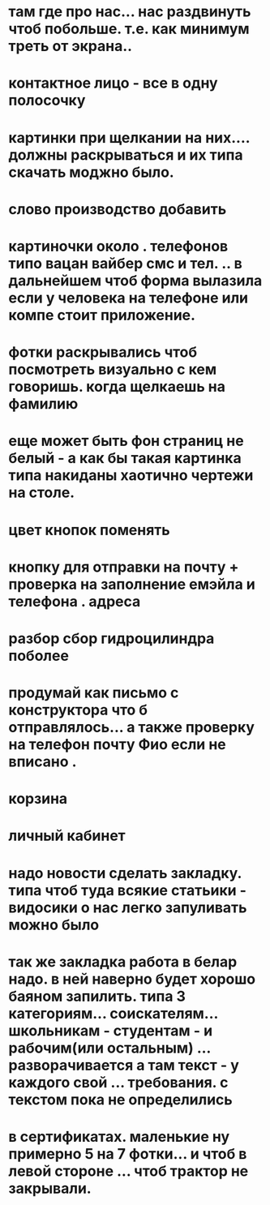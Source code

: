 <!-- # 2 по продукции только сказал чтоб сбоку было такая панелька... типо дерева... -->
<!-- # 3 по продукции еще лучше если они не картинками как сейчас - а списком чтоб были... -->
<!-- # в креплении штока - гильзы. последний пункт добавить. типа сам клиент чтоб писал если нечего не подошдо или чтото необычное хочет -->
<!-- # кубик чтоб крутился сам через секунд 5-10 -->
<!-- # в применяемости по видам техники - Донецкий экскаватор убрать... - -->

<!-- TODO -->
<!-- # по странице о предприятии тоже как то пустовато. надо чтото увеличить. чтоб не было пустых пробелов -->
<!-- # Распределительная компания в РБ ООО "ТехнокомплектТрейд" не красиво ООО перенеси -->
# там где про нас... нас раздвинуть чтоб побольше. т.е. как минимум треть от экрана..
# контактное лицо  - все в одну полосочку
<!-- # на главной кароче . во первых как то пустовато. сделай больше кубик и цилиндр может быть крупнее шрифт -->
# картинки при щелкании на них.... должны раскрываться и их типа скачать моджно было.
<!-- # слоганн крупнее жирнее - чтоб в глаза бросался. -->
# слово производство добавить
# картиночки около . телефонов типо вацан вайбер смс и тел. .. в дальнейшем чтоб форма вылазила если у человека на телефоне или компе стоит приложение.
# фотки раскрывались чтоб посмотреть визуально с кем говоришь. когда щелкаешь на фамилию
# еще может быть фон страниц не белый - а как бы такая картинка типа накиданы хаотично чертежи на столе.
# цвет кнопок поменять

<!-- `Конструктор -->
<!-- # вообщем когда переходишь на товары. надо чтоб сразу был конструктор -->
<!-- # незабывай в конструкторе последние пункты типа опишите сами что надо . если не нашли проушину крышку из предложеных -->
<!-- # в третьих. там где крестики очистить у бонок и штуцеров поменять на кнопку очистить красную такую же как и в проушинах. и крышках задних -->
<!-- # по индивидуальному заказу... вверху обозначение оно должно меняться в зависимости от выбранных параметров... как дойдешь до туда... я тебе раскажу что от чего -->
# кнопку для отправки на почту + проверка на заполнение емэйла и телефона . адреса
# разбор сбор гидроцилиндра поболее
<!-- # по конструктору есть замечания. во первых убрать ограничения на то что водятся только цифры. кароче надо чтоб и буквы работали. -->
# продумай как письмо с конструктора что б отправлялось... а также проверку на телефон почту Фио  если не вписано .
<!-- # во вторых. в каждое окошко влазит 4 цифры. надо чтоб больше. лучше динамически ну а если не надо то хотяю цифр 10 -->
<!-- # в четвертых - это уже доработочка . когда тыкаешь на цвет было бы хорошо чтоб цилиндр раскрашывался в соответствующий цвет. -->


<!-- ! Новые раздеды -->
# корзина
# личный кабинет
# надо новости сделать закладку. типа чтоб туда всякие статьики - видосики о нас легко запуливать можно было
# так же закладка работа в белар надо. в ней наверно будет хорошо баяном запилить. типа 3 категориям... соискателям... школьникам - студентам - и рабочим(или остальным) ... разворачивается а там текст - у каждого свой ... требования. с текстом пока не определились

# в сертификатах. маленькие ну примерно 5 на 7 фотки... и чтоб в левой стороне ... чтоб трактор не закрывали.
